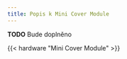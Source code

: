 ```yaml
---
title: Popis k Mini Cover Module
---
```


**TODO** Bude doplněno

{{< hardware "Mini Cover Module" >}}
